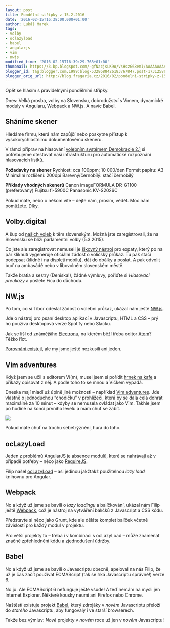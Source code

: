 ```yaml
---
layout: post
title: Pondělní střípky z 15.2.2016
date: '2016-02-15T16:38:00.000+01:00'
author: Lukáš Marek
tags:
- volby
- oclazyload
- babel
- angularjs
- vim
- nwjs
modified_time: '2016-02-15T16:39:29.768+01:00'
thumbnail: https://3.bp.blogspot.com/-gfNacjsLK9o/VsHszG68emI/AAAAAAAAAmg/oZ5S6eARacI/s72-c/Screen%2BShot%2B2016-02-15%2Bat%2B16.20.14.png
blogger_id: tag:blogger.com,1999:blog-5328688426183767847.post-1731258635387998818
blogger_orig_url: http://blog.fragaria.cz/2016/02/pondelni-stripky-z-1522016.html
---
```


Opět se hlásím s pravidelnými pondělními střípky.

Dnes: Velká prosba, volby na Slovensku, dobrodužství s Vimem, dynamické
moduly v Angularu, Webpack a NW.js. A navíc Babel.

## Sháníme skener

Hledáme firmu, která nám zapůjčí nebo poskytne přístup k
vysokorychlostnímu dokumentovému skeneru.

​V rámci příprav na hlasování [volebním systémem
Demokracie 2.1](https://d21.me) si potřebujeme otestovat naši
infrastrukturu pro automatické rozpoznání hlasovacích lístků.

**Požadavky na skener**
Rychlost: cca 100ppm; 10 000/den
Formát papíru: A3
Minimální rozlišení: 200dpi
Barevný/černobílý: stačí černobílý

**Příklady vhodných skenerů**
Canon imageFORMULA DR-G1100 (preferovaný)
Fujitsu fi-5900C
Panasonic KV-S2026C

Pokud máte, nebo o někom víte – dejte nám, prosím, vědět. Moc nám
pomůžete. Díky.

## Volby.digital

A šup od [našich
voleb](http://www.fragaria.cz/reference/reseni-na-miru/2015/4/14/demokracie-21/)
k těm slovenským. Možná jste zaregistrovali, že na Slovensku se blíží
parlamentní volby (5.3.2015).

Co jste ale zaregistrovat nemuseli je [šikovný
nástroj](https://volby.digital/) pro expaty, který po na pár kliknutí
vygeneruje oficiální žádost o voličský průkaz. Tu pak stačí podepsat
(klidně i na displeji mobilu), dát do obálky a poslat. A pak odvolit buď
na ambasádě nebo v libovolném slovenském městě.

Takže bratia a sestry (Deniska\!), žádné výmluvy, pořiďte si *Hlasovací
preukazy* a pošlete Fica do důchodu.

## NW.js

Po tom, co si Tibor odeslal žádost o volební průkaz, ukázal nám ještě
[NW.js](http://nwjs.io/).

Jde o nástroj pro psaní desktop aplikací v Javascriptu, HTML a CSS – prý
ho používá desktopová verze Spotify nebo Slacku.

Jak se liší od známějšího [Electronu](http://electron.atom.io/), na
kterém běží třeba editor [Atom](https://atom.io/)? Těžko říct.

[Porovnání
existují](https://www.xplatform.rocks/2016/02/09/nw-js-vs-electron/),
ale my jsme ještě nezkusili ani jeden.

## Vim adventures

Když jsem se učil s editorem Vi(m), musel jsem si pořídit [hrnek na
kafe](http://www.cafepress.com/mf/10388170/vi-reference_mugs) a příkazy
opisovat z něj. A podle toho to se mnou a Vičkem vypadá.

Dneska mají mladí už úplně jiné možnosti – například [Vim
adventures](http://vim-adventures.com/). Jde vlastně o jednoduchou
“chodičku” v prohlížeči, která by se dala celá dohrát maximálně za 10
minut – kdyby se nemusela ovládat jako Vim. Takhle jsem po hodině na
konci prvního levelu a mám chuť se
zabít.

[![](https://3.bp.blogspot.com/-gfNacjsLK9o/VsHszG68emI/AAAAAAAAAmg/oZ5S6eARacI/s640/Screen%2BShot%2B2016-02-15%2Bat%2B16.20.14.png)](https://3.bp.blogspot.com/-gfNacjsLK9o/VsHszG68emI/AAAAAAAAAmg/oZ5S6eARacI/s1600/Screen%2BShot%2B2016-02-15%2Bat%2B16.20.14.png)

Pokud máte chuť na trochu sebetrýznění, hurá do toho.

## ocLazyLoad

Jeden z problémů AngularJS je absence modulů, které se nahrávají až v
případě potřeby – něco jako [RequireJS](http://requirejs.org/).

Filip našel [ocLazyLoad](https://oclazyload.readme.io/) – asi jedinou
jakžtakž použitelnou *lazy load* knihovnu pro Angular.

## Webpack

No a když už jsme se bavili o *lazy loadingu* a balíčkování, ukázal nám
Filip ještě [Webpack](http://webpack.github.io/), což je nástroj na
vytváření balíčků z Javascript a CSS kódu.

Představte si něco jako Grunt, kde ale děláte komplet balíček včetně
závislostí pro každý modul v projektu.

Pro větší projekty to – třeba i v kombinaci s ocLazyLoad – může znamenat
značné zpřehlednění kódu a zjednodušení údržby.

## Babel

No a když už jsme se bavili o Javascriptu obecně, apeloval na nás Filip,
že už je čas začít používat ECMAScript (tak se říká Javascriptu
správně\!) verze 6.

No jo. Ale ECMAScript 6 nefunguje ještě všude\! A teď nemám na mysli jen
Internet Explorer. Některé kousky neumí ani Firefox nebo Chrome.

Naštěstí existuje projekt
[Babel](https://babeljs.io/docs/learn-es2015/), který zdrojáky v *novém*
Javascriptu přeloží do *starého* Javascriptu, aby fungovaly i ve starší
browserech.

Takže bez výmluv: *Nové* projekty v *novém* roce už jen v *novém*
Javascriptu\!
